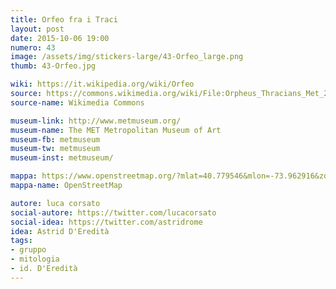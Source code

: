 ```yaml
---
title: Orfeo fra i Traci
layout: post
date: 2015-10-06 19:00
numero: 43
image: /assets/img/stickers-large/43-Orfeo_large.png
thumb: 43-Orfeo.jpg

wiki: https://it.wikipedia.org/wiki/Orfeo
source: https://commons.wikimedia.org/wiki/File:Orpheus_Thracians_Met_24.97.30.jpg
source-name: Wikimedia Commons

museum-link: http://www.metmuseum.org/
museum-name: The MET Metropolitan Museum of Art
museum-fb: metmuseum
museum-tw: metmuseum
museum-inst: metmuseum/

mappa: https://www.openstreetmap.org/?mlat=40.779546&mlon=-73.962916&zoom=15#map=15/40.7795/-73.9629
mappa-name: OpenStreetMap

autore: luca corsato
social-autore: https://twitter.com/lucacorsato
social-idea: https://twitter.com/astridrome
idea: Astrid D'Eredità
tags:
- gruppo
- mitologia
- id. D'Eredità
---
```

